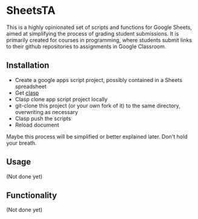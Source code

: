 # SheetsTA
This is a highly opinionated set of scripts and functions for Google Sheets, aimed at simplifying the process of grading student submissions. It is primarily created for courses in programming, where students submit links to their github repositories to assignments in Google Classroom.

## Installation
* Create a google apps script project, possibly contained in a Sheets spreadsheet
* Get [clasp](https://github.com/google/clasp)
* Clasp clone app script project locally
* git-clone this project (or your own fork of it) to the same directory, overwriting as necessary
* Clasp push the scripts
* Reload document

Maybe this process will be simplified or better explained later. Don't hold your breath.

## Usage
(Not done yet)

## Functionality
(Not done yet)